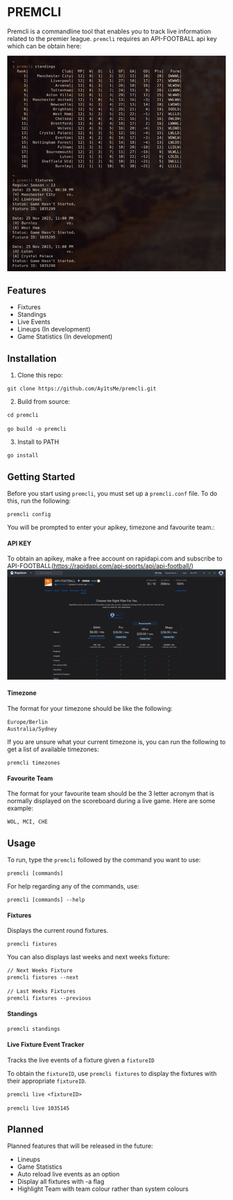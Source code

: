 PREMCLI
=======

Premcli is a commandline tool that enables you to track live information related to the premier league. `premcli` requires an API-FOOTBALL api key which can be obtain here:

![Demo](images/demo.png)

Features
--------

* Fixtures
* Standings
* Live Events
* Lineups (In development)
* Game Statistics (In development)

Installation
------------

1. Clone this repo:

``` shell
git clone https://github.com/Ay1tsMe/premcli.git
```

2. Build from source:

``` shell
cd premcli

go build -o premcli
```

3. Install to PATH

``` shell
go install
```

Getting Started
---------------

Before you start using `premcli`, you must set up a `premcli.conf` file. To do this, run the following:

``` shell
premcli config
```

You will be prompted to enter your apikey, timezone and favourite team.:

#### API KEY
To obtain an apikey, make a free account on rapidapi.com and subscribe to API-FOOTBALL(https://rapidapi.com/api-sports/api/api-football/)
![API](images/api.png)

#### Timezone
The format for your timezone should be like the following:

``` shell
Europe/Berlin
Australia/Sydney
```
If you are unsure what your current timezone is, you can run the following to get a list of available timezones:

``` shell
premcli timezones
```

#### Favourite Team
The format for your favourite team should be the 3 letter acronym that is normally displayed on the scoreboard during a live game. Here are some example:

``` shell
WOL, MCI, CHE
```

Usage
-----
To run, type the `premcli` followed by the command you want to use:

``` shell
premcli [commands] 
```

For help regarding any of the commands, use:

``` shell
premcli [commands] --help
```

#### Fixtures
Displays the current round fixtures.

``` shell
premcli fixtures
```

You can also displays last weeks and next weeks fixture:

``` shell
// Next Weeks Fixture
premcli fixtures --next

// Last Weeks Fixtures
premcli fixtures --previous
```

#### Standings

``` shell
premcli standings
```

#### Live Fixture Event Tracker
Tracks the live events of a fixture given a `fixtureID`

To obtain the `fixtureID`, use `premcli fixtures` to display the fixtures with their appropriate `fixtureID`.

``` shell
premcli live <fixtureID>

premcli live 1035145
```



Planned
-------
Planned features that will be released in the future:
* Lineups
* Game Statistics
* Auto reload live events as an option
* Display all fixtures with -a flag
* Highlight Team with team colour rather than system colours
